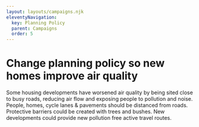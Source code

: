 ```yaml
---
layout: layouts/campaigns.njk
eleventyNavigation:
  key: Planning Policy
  parent: Campaigns
  order: 5
---
```


# Change planning policy so new homes improve air quality

Some housing developments have worsened air quality by being sited close to busy roads, reducing air flow and exposing people to pollution and noise.  People, homes, cycle lanes & pavements should be distanced from roads.  Protective barriers could be created with trees and bushes.  New developments could provide new pollution free active travel routes.





